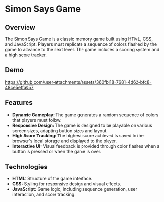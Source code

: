 # Simon Says Game

## Overview
The Simon Says Game is a classic memory game built using HTML, CSS, and JavaScript. Players must replicate a sequence of colors flashed by the game to advance to the next level. The game includes a scoring system and a high score tracker.

## Demo
https://github.com/user-attachments/assets/360fb118-7681-4d62-bfc8-48ce5effa057

## Features
- **Dynamic Gameplay:** The game generates a random sequence of colors that players must follow.
- **Responsive Design:** The game is designed to be playable on various screen sizes, adapting button sizes and layout.
- **High Score Tracking:** The highest score achieved is saved in the browser's local storage and displayed to the player.
- **Interactive UI:** Visual feedback is provided through color flashes when a button is pressed or when the game is over.

## Technologies
- **HTML:** Structure of the game interface.
- **CSS:** Styling for responsive design and visual effects.
- **JavaScript:** Game logic, including sequence generation, user interaction, and score tracking.




